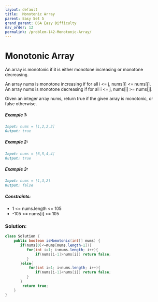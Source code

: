 ```yaml
---
layout: default
title:  Monotonic Array
parent: Easy Set 5
grand_parent: DSA Easy Difficulty
nav_order: 12
permalink: /problem-142-Monotonic-Array/
---
```

# Monotonic Array

An array is monotonic if it is either monotone increasing or monotone decreasing.

An array nums is monotone increasing if for all i <= j, nums[i] <= nums[j]. An array nums is monotone decreasing if for all i <= j, nums[i] >= nums[j].

Given an integer array nums, return true if the given array is monotonic, or false otherwise.

##### Example 1:
```markdown
Input: nums = [1,2,2,3]
Output: true
```
##### Example 2:
```markdown
Input: nums = [6,5,4,4]
Output: true
```
##### Example 3:
```markdown
Input: nums = [1,3,2]
Output: false
```
##### Constraints:
* 1 <= nums.length <= 105
* -105 <= nums[i] <= 105

### Solution:
```java
class Solution {
    public boolean isMonotonic(int[] nums) {
       if(nums[0]<=nums[nums.length-1]){
          for(int i=1; i<nums.length; i++){
              if(nums[i-1]>nums[i]) return false;
          } 
       }else{
           for(int i=1; i<nums.length; i++){
              if(nums[i-1]<nums[i]) return false;
          } 
       }
        return true;
    }
}
```